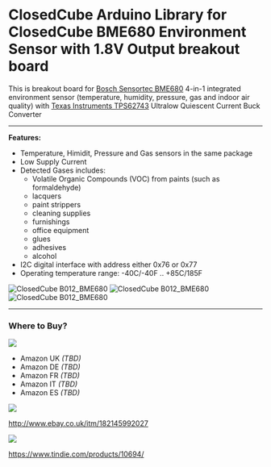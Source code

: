 ClosedCube Arduino Library for
ClosedCube BME680 Environment Sensor with 1.8V Output breakout board
================================================================================================================

This is breakout board for [Bosch Sensortec BME680](https://www.bosch-sensortec.com/bst/products/all_products/bme680)
 4-in-1 integrated environment sensor (temperature, humidity, pressure, gas and indoor air quality) with [Texas Instruments TPS62743](http://www.ti.com/product/TPS62743) Ultralow Quiescent Current Buck Converter

---

**Features:**

 - Temperature, Himidit, Pressure and Gas sensors in the same package
 - Low Supply Current
 - Detected Gases includes:
   -  Volatile Organic Compounds (VOC) from paints (such as formaldehyde)
   -  lacquers
   -  paint strippers
   -  cleaning supplies
   -  furnishings
   -  office equipment
   -  glues
   -  adhesives
   -  alcohol
 - I2C digital interface with address either 0x76 or 0x77
 - Operating temperature range: -40C/-40F .. +85C/185F

![ClosedCube B012_BME680](http://images.closedcube.uk/B013_BME680/B013_BME680_GitHub_Pic1.jpg)
![ClosedCube B012_BME680](http://images.closedcube.uk/B013_BME680/B013_BME680_GitHub_Pic2.jpg)
![ClosedCube B012_BME680](http://images.closedcube.uk/B013_BME680/B013_BME680_GitHub_Pic10.jpg)

----------
### Where to Buy?

[![](http://images.closedcube.uk/logo/github/amazon.png)](https://www.tindie.com/stores/closedcube/)

- Amazon UK *(TBD)*
- Amazon DE *(TBD)*
- Amazon FR *(TBD)*
- Amazon IT *(TBD)*
- Amazon ES *(TBD)*

[![](http://images.closedcube.uk/logo/github/ebay.gif)](http://www.ebay.co.uk/itm/182877251201)

http://www.ebay.co.uk/itm/182145992027

[![](http://images.closedcube.uk/logo/github/tindie.png)](https://www.tindie.com/stores/closedcube/)

https://www.tindie.com/products/10694/
